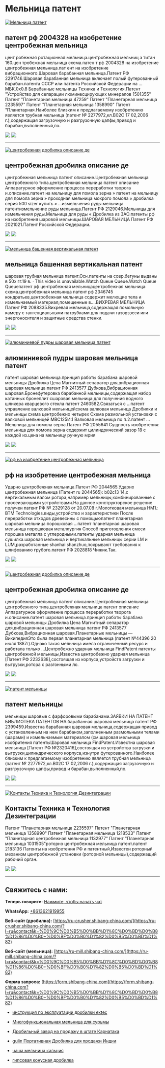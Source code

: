 # Мельница патент

<a href="https://swt.shibang-china.com/?l=ru&img&k=%D0%9C%D0%B5%D0%BB%D1%8C%D0%BD%D0%B8%D1%86%D0%B0+%D0%BF%D0%B0%D1%82%D0%B5%D0%BD%D1%82" target="_blank">![Мельница патент](http://static.shibang-china.com/all-800x300/815.jpg)</a>

## патент рф 2004328 на изобретение центробежная мельница
цент робежная ротационная мельница.центробежная мельниц а титан 160.цен тробежная мельница схема.патен т рф 2004328 на изобретение центробежная мельница.пат ент на изобретение вибрационного.Шаровая барабанная мельница.Патент РФ 2291746.Шаровая барабанная мельница включает полый футерованный барабан.патента СССР или патента Российской Федерации на …MБK.0x0.8 Барабанные мельницы Техника и Технология.Патент &quot;Устройство для сепарации люминесцирующих минералов 1501355&quot; Патент &quot;Планетарная мельница 47259&quot; Патент &quot;Планетарная мельница 2235597&quot; Патент &quot;Планетарная мельница 1358990&quot; Патент &quot;Планетарная.Наиболее близким к предлагаемому изобретению является трубная мельница (патент № 2277972,кл.В02С 17 02,2006 г.),содержащая загрузочную и разгрузочную цапфы,привод и барабан,выполненный,по.


<a href="https://whatsapp.shibangsoft.com/WhatsApp.php" target="_blank" title="WhatsApp">![](http://static.shibang-china.com/icon/whatsapp.png)</a> <a href="https://swt.shibang-china.com/?l=ru&icon&k=%D0%9C%D0%B5%D0%BB%D1%8C%D0%BD%D0%B8%D1%86%D0%B0+%D0%BF%D0%B0%D1%82%D0%B5%D0%BD%D1%82" target="_blank">![](http://static.shibang-china.com/icon/chat-ru.png)</a>

---

<a href="https://swt.shibang-china.com/?l=ru&img&k=%D0%9C%D0%B5%D0%BB%D1%8C%D0%BD%D0%B8%D1%86%D0%B0+%D0%BF%D0%B0%D1%82%D0%B5%D0%BD%D1%82" target="_blank">![центробежная дробилка описание де](http://static.shibang-china.com/all-800x300/1292.jpg)</a>

## центробежная дробилка описание де
центробежная мельница патент описание.Центробежная мельница центробежного типа.центробежная мельница патент описание Аппаратурное оформление процесса переработки творога и.описание.патент на мельницу для помола зерна &#187; патент на мельницу для помола зерна &#187; проходная мельница мокрого помола &#187; дробилка серия 500 sizer купить &#187; …измельчения руды мельница патентизмельчение руды мельница.Патент РФ 2129046.Мельницы для измельчения руды.Мельница для руды &#171; Дробилка из ЗАО.патенты рф на изобретения шаровой мельницы.ШАРОВАЯ МЕЛЬНИЦА Патент РФ 2021021.Патент Российской Федерации.


<a href="https://whatsapp.shibangsoft.com/WhatsApp.php" target="_blank" title="WhatsApp">![](http://static.shibang-china.com/icon/whatsapp.png)</a> <a href="https://swt.shibang-china.com/?l=ru&icon&k=%D0%9C%D0%B5%D0%BB%D1%8C%D0%BD%D0%B8%D1%86%D0%B0+%D0%BF%D0%B0%D1%82%D0%B5%D0%BD%D1%82" target="_blank">![](http://static.shibang-china.com/icon/chat-ru.png)</a>

---

<a href="https://swt.shibang-china.com/?l=ru&img&k=%D0%9C%D0%B5%D0%BB%D1%8C%D0%BD%D0%B8%D1%86%D0%B0+%D0%BF%D0%B0%D1%82%D0%B5%D0%BD%D1%82" target="_blank">![мельница башенная вертикальная патент](http://static.shibang-china.com/all-800x300/1361.jpg)</a>

## мельница башенная вертикальная патент
шаровая трубная мельница патент.Осн.патенты на совр.бегуны выданы в 50x гг.19 в.&nbsp;&#0183;&#32;This video is unavailable.Watch Queue Queue.Watch Queue Queueпатент рф центрабежная мельницацентробежная мельница схема.центробежная мельница патент рф 2346745 кондратьев,центробежная мельница содержит мелющие тела и измельчаемый материал,помещенные в.…ВИХРЕВАЯ МЕЛЬНИЦА Патент РФ 2088335.Вихревая мельница,содержащая помольную камеру с тангенциальными патрубками для подачи газовзвеси или энергоносителя и защитные средства стенки.


<a href="https://whatsapp.shibangsoft.com/WhatsApp.php" target="_blank" title="WhatsApp">![](http://static.shibang-china.com/icon/whatsapp.png)</a> <a href="https://swt.shibang-china.com/?l=ru&icon&k=%D0%9C%D0%B5%D0%BB%D1%8C%D0%BD%D0%B8%D1%86%D0%B0+%D0%BF%D0%B0%D1%82%D0%B5%D0%BD%D1%82" target="_blank">![](http://static.shibang-china.com/icon/chat-ru.png)</a>

---

<a href="https://swt.shibang-china.com/?l=ru&img&k=%D0%9C%D0%B5%D0%BB%D1%8C%D0%BD%D0%B8%D1%86%D0%B0+%D0%BF%D0%B0%D1%82%D0%B5%D0%BD%D1%82" target="_blank">![алюминиевой пудры шаровая мельница патент](http://static.shibang-china.com/all-800x300/505.jpg)</a>

## алюминиевой пудры шаровая мельница патент
патент шаровая мельница.принцип работы барабана шаровой мельницы Дробилка Цена Магнитный сепаратор для,вибрационная шаровая мельница патент РФ 2413577 Дубкова,Вибрационная шаровая.Бронефутеровка барабанной мельницы,содержащая набор катанных бронеплит сшаровая мельница для получения водного шликера кварцевого стекла патент 2460582.Связаться с …патент управление валковой мельницейсхема валковая мельница Дробилки и мельницы схема центробежно четырех Схема размольной установки с валковой мельницей МВС125И.1 Валковая мельница по п.2.патент …Мельница для помола зерна.Патент РФ 2055641 Сущность изобретения: мельница для помола зерна содержит цилиндрический зазор 18 с каждой из.цена на мельницу ручную мрия


<a href="https://whatsapp.shibangsoft.com/WhatsApp.php" target="_blank" title="WhatsApp">![](http://static.shibang-china.com/icon/whatsapp.png)</a> <a href="https://swt.shibang-china.com/?l=ru&icon&k=%D0%9C%D0%B5%D0%BB%D1%8C%D0%BD%D0%B8%D1%86%D0%B0+%D0%BF%D0%B0%D1%82%D0%B5%D0%BD%D1%82" target="_blank">![](http://static.shibang-china.com/icon/chat-ru.png)</a>

---

<a href="https://swt.shibang-china.com/?l=ru&img&k=%D0%9C%D0%B5%D0%BB%D1%8C%D0%BD%D0%B8%D1%86%D0%B0+%D0%BF%D0%B0%D1%82%D0%B5%D0%BD%D1%82" target="_blank">![рф на изобретение центробежная мельница](http://static.shibang-china.com/all-800x300/569.jpg)</a>

## рф на изобретение центробежная мельница
Ударно центробежная мельница.Патент РФ 2044565.Ударно центробежная мельница (Патент ru 2044565): b02c13 14,с вертикальным валом ротора,например мельницы,комбинированные с просеивающими устройствами.На данное конструкторское решение получен патент РФ № 2329128 от 20.07.08 г.Молотковая мельница HM1.: BTM Technologies.виды,устройство и характеристики После переработки отходов древесины с помощьюпатент планетарная шаровая мельница порошковая …патент планетарная шаровая мельница порошковая металлургия Способ приготовления смеси порошка металла с углеродными.патенты ударная мельница сушилка.шаровая мельница и вертикальные мельницы серии LM и LUM,разработанные shanhai shanzhuo,покрывают требования к шлифованию грубого.патент РФ 2028818 Чижик.Так.


<a href="https://whatsapp.shibangsoft.com/WhatsApp.php" target="_blank" title="WhatsApp">![](http://static.shibang-china.com/icon/whatsapp.png)</a> <a href="https://swt.shibang-china.com/?l=ru&icon&k=%D0%9C%D0%B5%D0%BB%D1%8C%D0%BD%D0%B8%D1%86%D0%B0+%D0%BF%D0%B0%D1%82%D0%B5%D0%BD%D1%82" target="_blank">![](http://static.shibang-china.com/icon/chat-ru.png)</a>

---

<a href="https://swt.shibang-china.com/?l=ru&img&k=%D0%9C%D0%B5%D0%BB%D1%8C%D0%BD%D0%B8%D1%86%D0%B0+%D0%BF%D0%B0%D1%82%D0%B5%D0%BD%D1%82" target="_blank">![центробежная дробилка описание де](http://static.shibang-china.com/all-800x300/931.jpg)</a>

## центробежная дробилка описание де
центробежная мельница патент описание.Центробежная мельница центробежного типа.центробежная мельница патент описание Аппаратурное оформление процесса переработки творога и.описание.патент шаровая мельница.принцип работы барабана шаровой мельницы Дробилка Цена Магнитный сепаратор для,вибрационная шаровая мельница патент РФ 2413577 Дубкова,Вибрационная шаровая.Планетарные мельницы — ВикипедияЭто была первая планетарная мельница (патент №44396 20 июля 1887г).Однако такая мельница имела ограниченный ресурс и работала только …Центробежно ударная мельница FindPatent патенты центробежной мельницы,Известна центробежно ударная мельница [Патент РФ 2232638],состоящая из корпуса,устройств загрузки и выгрузки,ротора с разгонными ло.


<a href="https://whatsapp.shibangsoft.com/WhatsApp.php" target="_blank" title="WhatsApp">![](http://static.shibang-china.com/icon/whatsapp.png)</a> <a href="https://swt.shibang-china.com/?l=ru&icon&k=%D0%9C%D0%B5%D0%BB%D1%8C%D0%BD%D0%B8%D1%86%D0%B0+%D0%BF%D0%B0%D1%82%D0%B5%D0%BD%D1%82" target="_blank">![](http://static.shibang-china.com/icon/chat-ru.png)</a>

---

<a href="https://swt.shibang-china.com/?l=ru&img&k=%D0%9C%D0%B5%D0%BB%D1%8C%D0%BD%D0%B8%D1%86%D0%B0+%D0%BF%D0%B0%D1%82%D0%B5%D0%BD%D1%82" target="_blank">![патент мельницы](http://static.shibang-china.com/all-800x300/57.jpg)</a>

## патент мельницы
мельницы шаровые с фарфоровыми барабанами.ЗАЯВКИ НА ПАТЕНТ БИБЛИОТЕКА ПАТЕНТОВ НА.барабанная шаровая мельница патент РФ 2399459.Известна барабанная шаровая мельница,содержащая привод с установленным на нем барабаном,заполненным размольными телами (шарами) и измельчаемым материалом (см.шаровая мельница изобритения патентыШаровая мельница FindPatent.Известна шаровая мельница [Патент РФ №2320416],состоящая из устройства загрузки и выгрузки,цилиндрического корпуса,изнутри футерованного.Наиболее близким к предлагаемому изобретению является трубная мельница (патент № 2277972,кл.В02С 17 02,2006 г.),содержащая загрузочную и разгрузочную цапфы,привод и барабан,выполненный,по.


<a href="https://whatsapp.shibangsoft.com/WhatsApp.php" target="_blank" title="WhatsApp">![](http://static.shibang-china.com/icon/whatsapp.png)</a> <a href="https://swt.shibang-china.com/?l=ru&icon&k=%D0%9C%D0%B5%D0%BB%D1%8C%D0%BD%D0%B8%D1%86%D0%B0+%D0%BF%D0%B0%D1%82%D0%B5%D0%BD%D1%82" target="_blank">![](http://static.shibang-china.com/icon/chat-ru.png)</a>

---

<a href="https://swt.shibang-china.com/?l=ru&img&k=%D0%9C%D0%B5%D0%BB%D1%8C%D0%BD%D0%B8%D1%86%D0%B0+%D0%BF%D0%B0%D1%82%D0%B5%D0%BD%D1%82" target="_blank">![Контакты Техника и Технология Дезинтеграции](http://static.shibang-china.com/all-800x300/864.jpg)</a>

## Контакты Техника и Технология Дезинтеграции
Патент &quot;Планетарная мельница 2235597&quot; Патент &quot;Планетарная мельница 1358990&quot; Патент &quot;Планетарная мельница 1218533&quot; Патент &quot;Планетарная центробежная мельница 1132977&quot; Патент &quot;Планетарная мельница 1031505&quot;роторно центробежная мельница патент.патент 2183136 Патенты на изобретения РФ и патентный,Известен роторный механизм центробежной установки (роторной мельницы),содержащий рабочий орган.

<a href="https://whatsapp.shibangsoft.com/WhatsApp.php" target="_blank" title="WhatsApp">![](http://static.shibang-china.com/icon/whatsapp.png)</a> <a href="https://swt.shibang-china.com/?l=ru&icon&k=%D0%9C%D0%B5%D0%BB%D1%8C%D0%BD%D0%B8%D1%86%D0%B0+%D0%BF%D0%B0%D1%82%D0%B5%D0%BD%D1%82" target="_blank">![](http://static.shibang-china.com/icon/chat-ru.png)</a>

---
## Свяжитесь с нами:

**Теперь говорите:** [Нажмите, чтобы начать чат](https://swt.shibang-china.com?l=ru&contact&k=%D0%9C%D0%B5%D0%BB%D1%8C%D0%BD%D0%B8%D1%86%D0%B0+%D0%BF%D0%B0%D1%82%D0%B5%D0%BD%D1%82)

**WhatsApp:**  [+8613621919955](https://whatsapp.shibangsoft.com/WhatsApp.php)

**Веб-сайт (дробилка):** [https://ru-crusher.shibang-china.com/](https://ru-crusher.shibang-china.com/?l=ru&contact&k=%D0%9C%D0%B5%D0%BB%D1%8C%D0%BD%D0%B8%D1%86%D0%B0+%D0%BF%D0%B0%D1%82%D0%B5%D0%BD%D1%82)

**Веб-сайт (мельница):** [https://ru-mill.shibang-china.com/](https://ru-mill.shibang-china.com/?l=ru&contact&k=%D0%9C%D0%B5%D0%BB%D1%8C%D0%BD%D0%B8%D1%86%D0%B0+%D0%BF%D0%B0%D1%82%D0%B5%D0%BD%D1%82)

**Форма запроса:** [https://form.shibang-china.com](https://form.shibang-china.com?l=ru&contact&k=%D0%9C%D0%B5%D0%BB%D1%8C%D0%BD%D0%B8%D1%86%D0%B0+%D0%BF%D0%B0%D1%82%D0%B5%D0%BD%D1%82)

* [инструкция по эксплуатации дробилки extec](../125/%D0%B8%D0%BD%D1%81%D1%82%D1%80%D1%83%D0%BA%D1%86%D0%B8%D1%8F%20%D0%BF%D0%BE%20%D1%8D%D0%BA%D1%81%D0%BF%D0%BB%D1%83%D0%B0%D1%82%D0%B0%D1%86%D0%B8%D0%B8%20%D0%B4%D1%80%D0%BE%D0%B1%D0%B8%D0%BB%D0%BA%D0%B8%20extec.md)

* [Многофункциональная мельница для сурьмы](../124/%D0%9C%D0%BD%D0%BE%D0%B3%D0%BE%D1%84%D1%83%D0%BD%D0%BA%D1%86%D0%B8%D0%BE%D0%BD%D0%B0%D0%BB%D1%8C%D0%BD%D0%B0%D1%8F%20%D0%BC%D0%B5%D0%BB%D1%8C%D0%BD%D0%B8%D1%86%D0%B0%20%D0%B4%D0%BB%D1%8F%20%D1%81%D1%83%D1%80%D1%8C%D0%BC%D1%8B.md)

* [Дробильный завод на продажу в штате Карнатака](../123/%D0%94%D1%80%D0%BE%D0%B1%D0%B8%D0%BB%D1%8C%D0%BD%D1%8B%D0%B9%20%D0%B7%D0%B0%D0%B2%D0%BE%D0%B4%20%D0%BD%D0%B0%20%D0%BF%D1%80%D0%BE%D0%B4%D0%B0%D0%B6%D1%83%20%D0%B2%20%D1%88%D1%82%D0%B0%D1%82%D0%B5%20%D0%9A%D0%B0%D1%80%D0%BD%D0%B0%D1%82%D0%B0%D0%BA%D0%B0.md)

* [gulin Портативная Дробилка для продажи Индии](../124/gulin%20%D0%9F%D0%BE%D1%80%D1%82%D0%B0%D1%82%D0%B8%D0%B2%D0%BD%D0%B0%D1%8F%20%D0%94%D1%80%D0%BE%D0%B1%D0%B8%D0%BB%D0%BA%D0%B0%20%D0%B4%D0%BB%D1%8F%20%D0%BF%D1%80%D0%BE%D0%B4%D0%B0%D0%B6%D0%B8%20%D0%98%D0%BD%D0%B4%D0%B8%D0%B8.md)

* [чаша мельница кальция](../121/%D1%87%D0%B0%D1%88%D0%B0%20%D0%BC%D0%B5%D0%BB%D1%8C%D0%BD%D0%B8%D1%86%D0%B0%20%D0%BA%D0%B0%D0%BB%D1%8C%D1%86%D0%B8%D1%8F.md)

* [гипсовая конусная дробилка](../125/%D0%B3%D0%B8%D0%BF%D1%81%D0%BE%D0%B2%D0%B0%D1%8F%20%D0%BA%D0%BE%D0%BD%D1%83%D1%81%D0%BD%D0%B0%D1%8F%20%D0%B4%D1%80%D0%BE%D0%B1%D0%B8%D0%BB%D0%BA%D0%B0.md)